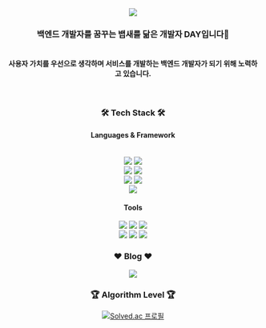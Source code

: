<div align="center">
<img src="https://capsule-render.vercel.app/api?type=waving&color=D45769&height=220&section=header&text=Day's%20Gitgub&fontSize=80&&fontColor=DCDCDC" />

<h3>백엔드 개발자를 꿈꾸는 뱁새를 닮은 개발자 DAY입니다🐥</h3>
<h4><br>사용자 가치를 우선으로 생각하며 서비스를 개발하는 백엔드 개발자가 되기 위해 노력하고 있습니다.</h4>
<br>

<h3><b>🛠 Tech Stack 🛠</b></h3>
<h4><b>Languages & Framework</b></h4>
<p>
<br>  
<img src="https://img.shields.io/badge/java-C20000?style=flat&logo=java&logoColor=FFFFFF">
<img src="https://img.shields.io/badge/Spring_Boot-6DB33F?style=flat&logo=spring-boot&logoColor=white">
<br>
<img src="https://img.shields.io/badge/Python-033963?style=flat&logo=Python&logoColor=FFFFFF">
<img src="https://img.shields.io/badge/Flask-000000?style=flat&logo=Flask&logoColor=FFFFFF">
<br>
<img src="https://img.shields.io/badge/MySQL-005A9C?style=flat&logo=MySQL&logoColor=FFFFFF">
<img src="https://img.shields.io/badge/PostgreSQL-316192?style=flat&logo=postgresql&logoColor=white">
<br>
<img src="https://img.shields.io/badge/c++-00599C?style=flat&logo=c%2B%2B&logoColor=white">

</p>
<h4><b>Tools</b></h4>
<p>
<img src="https://img.shields.io/badge/PyCharm-1DA456?style=flat&logo=PyCharm&logoColor=FFFFFF">
<img src="https://img.shields.io/badge/IntelliJ-AA344D?style=flat&logo=IntelliJ IDEA&logoColor=FFFFFF">
<img src="https://img.shields.io/badge/Visual Studio Code-007ACC?style=flat&logo=Visual Studio Code&logoColor=FFFFFF">
<br>
<img src="https://img.shields.io/badge/Jira-0052CC?style=flat&logo=Jira Software&logoColor=FFFFFF">
<img src="https://img.shields.io/badge/Confluence-172B4D?style=flat&logo=Confluence&logoColor=FFFFFF">
<img src="https://img.shields.io/badge/AWS-FF9900?style=flat&logo=amazon-aws&logoColor=white">

  
<h3><b>❤ Blog ❤</b></h3>
<a href="https://da-y-0522.tistory.com/" target="_blank"><img src="https://img.shields.io/badge/Tistory-FFFFFF?style=flat&logo=Storyblok&logoColor=000000"/></a>
</p>

<h3><b> 🏆 Algorithm Level 🏆</b></h3>

[![Solved.ac 프로필](http://mazassumnida.wtf/api/v2/generate_badge?boj=12201856)](https://solved.ac/profile/12201856)
<a href="https://hits.seeyoufarm.com">

</div>

